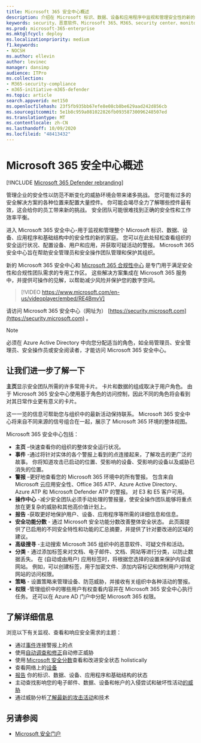 ```yaml
---
title: Microsoft 365 安全中心概述
description: 介绍在 Microsoft 标识、数据、设备和应用程序中监视和管理安全性的新的主页。
keywords: security、恶意软件、Microsoft 365、M365、security center、monitor、report、身份、数据、设备、应用程序
ms.prod: microsoft-365-enterprise
ms.mktglfcycl: deploy
ms.localizationpriority: medium
f1.keywords:
- NOCSH
ms.author: ellevin
author: levinec
manager: dansimp
audience: ITPro
ms.collection:
- M365-security-compliance
- m365-initiative-m365-defender
ms.topic: article
search.appverid: met150
ms.openlocfilehash: 23f5fb935bb67efe8e08cb8be629aad242d856cb
ms.sourcegitcommit: 5e1b8c959a081022826fb09358730096248507ed
ms.translationtype: MT
ms.contentlocale: zh-CN
ms.lasthandoff: 10/09/2020
ms.locfileid: "48413432"
---
```

# <a name="overview-of-the-microsoft-365-security-center"></a>Microsoft 365 安全中心概述

[!INCLUDE [Microsoft 365 Defender rebranding](../includes/microsoft-defender.md)]


管理企业的安全性以防范不断变化的威胁环境会带来诸多挑战。 您可能有过多的安全解决方案的各种位置来配置大量控件。 你可能会竭尽全力了解哪些控件最有效，这会给你的员工带来新的挑战。 安全团队可能很难找到正确的安全性和工作效率平衡。

进入 Microsoft 365 安全中心-用于监视和管理整个 Microsoft 标识、数据、设备、应用程序和基础结构中的安全性的新的家庭。 您可以在此处轻松查看组织的安全运行状况、配置设备、用户和应用，并获取可疑活动的警报。 Microsoft 365 安全中心旨在帮助安全管理员和安全操作团队管理和保护其组织。

新的 Microsoft 365 安全中心和 [Microsoft 365 合规性中心](https://docs.microsoft.com/microsoft-365/compliance/microsoft-365-compliance-center) 是专门用于满足安全性和合规性团队需求的专用工作区。 这些解决方案集成在 Microsoft 365 服务中，并提供可操作的见解，以帮助减少风险并保护您的数字空间。

>[!VIDEO https://www.microsoft.com/en-us/videoplayer/embed/RE4BmvV]

请访问 Microsoft 365 安全中心（网址为） [https://security.microsoft.com](https://security.microsoft.com) 。 

> [!NOTE]
> 必须在 Azure Active Directory 中向您分配适当的角色，如全局管理员、安全管理员、安全操作员或安全阅读者，才能访问 Microsoft 365 安全中心。


## <a name="lets-take-a-closer-look"></a>让我们进一步了解一下

**主页**显示安全团队所需的许多常用卡片。 卡片和数据的组成取决于用户角色。 由于 Microsoft 365 安全中心使用基于角色的访问控制，因此不同的角色将会看到对其日常作业更有意义的卡片。  

这一一览的信息可帮助您与组织中的最新活动保持联系。 Microsoft 365 安全中心将来自不同来源的信号组合在一起，展示了 Microsoft 365 环境的整体视图。

Microsoft 365 安全中心包括：

* **主页** –快速查看你的组织的整体安全运行状况。
* **事件** -通过将针对实体的各个警报上看到的点连接起来，了解攻击的更广泛的故事。 你将知道攻击已启动的位置、受影响的设备、受影响的设备以及威胁已消失的位置。
* **警报** –更好地查看您的 Microsoft 365 环境中的所有警报。 包含来自 Microsoft 云应用安全性、Office 365 ATP、Azure Active Directory、Azure ATP 和 Microsoft Defender ATP 的警报。 对 E3 和 E5 客户可用。  
* **操作中心** -减少安全团队必须手动处理的警报量，使安全操作团队能够将重点放在更复杂的威胁和其他高价值计划上。
* **报告** -获取更好地保护用户、设备、应用程序等所需的详细信息和信息。
* **安全功能分数** - 通过 Microsoft 安全功能分数改善整体安全状态。 此页面提供了已启用的不同安全特性和功能的汇总摘要，并提供了针对要改进的区域的建议。
* **高级搜寻** -主动搜索 Microsoft 365 组织中的恶意软件、可疑文件和活动。
* **分类** - 通过添加标签来对文档、电子邮件、文档、网站等进行分类，以防止数据丢失。 在 (自动或由用户) 应用标签时，将根据您选择的设置来保护内容或网站。 例如，可以创建标签，用于加密文件、添加内容标记和控制用户对特定网站的访问权限。
* **策略** - 设置策略来管理设备、防范威胁，并接收有关组织中各种活动的警报。
* **权限** -管理组织中的哪些用户有权查看内容并在 Microsoft 365 安全中心执行任务。 还可以在 Azure AD 门户中分配 Microsoft 365 权限。

## <a name="learn-more"></a>了解详细信息

浏览以下有关监视、查看和响应安全需求的主题：

- 通过[事件](incident-queue.md)连接警报上的点
- 使用[自动调查和修正](mtp-autoir.md)自动修正威胁
- 使用 [Microsoft 安全分数](microsoft-secure-score.md)查看和改进安全状态 holistically
- 查看网络上的[设备](device-profile.md)
- [报告](monitoring-and-reporting.md) 你的标识、数据、设备、应用程序和基础结构的状态
- 主动查找影响您的电子邮件、数据、设备和帐户的入侵尝试和破坏性活动[的威胁](advanced-hunting-overview.md)
- 通过威胁分析[了解最新的攻击活动](latest-attack-campaigns.md)和技术

## <a name="see-also"></a>另请参阅

- [Microsoft 安全门户](portals.md)
